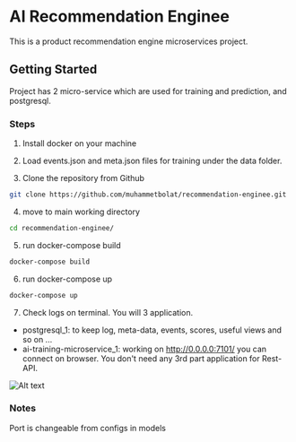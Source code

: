 # AI Recommendation Enginee

This is a product recommendation engine microservices project.

## Getting Started
Project has 2 micro-service which are used for training and prediction, and postgresql.

### Steps
1. Install docker on your machine

2. Load events.json and meta.json files for training under the data folder.

3. Clone the repository from Github

```bash
git clone https://github.com/muhammetbolat/recommendation-enginee.git
```

4. move to main working directory

```bash
cd recommendation-enginee/
```

5. run docker-compose build 
```bash
docker-compose build
```

6. run docker-compose up
```bash
docker-compose up
```

7. Check logs on terminal. You will 3 application.
- postgresql_1: to keep log, meta-data, events, scores, useful views and so on ...
- ai-training-microservice_1: working on http://0.0.0.0:7101/ you can connect on browser. You don't need any 3rd part application for Rest-API. 

![Alt text](/Users/tcmbolat/Desktop/training.png?raw=true "Title")




### Notes
Port is changeable from configs in models
